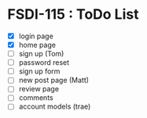 # FSDI-115 : ToDo List

- [x] login page
- [X] home page
- [ ] sign up (Tom)
- [ ] password reset
- [ ] sign up form
- [ ] new post page (Matt)
- [ ] review page
- [ ] comments
- [ ] account models (trae)
